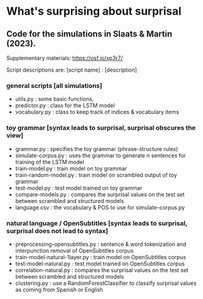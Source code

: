 # What's surprising about surprisal
## Code for the simulations in Slaats & Martin (2023). 
Supplementary materials: https://osf.io/xp3r7/

Script descriptions are: [script name] : [description]

### general scripts [all simulations]
* utils.py :  some basic functions, 
* predictor.py : class for the LSTM model
* vocabulary.py : class to keep track of indices & vocabulary items

### toy grammar [syntax leads to surprisal, surprisal obscures the view]
* grammar.py : specifies the toy grammar (phrase-structure rules)
* simulate-corpus.py : uses the grammar to generate n sentences for training of the LSTM model
* train-model.py : train model on toy grammar
* train-random-model.py : train model on scrambled output of toy grammar
* test-model.py : test model trained on toy grammar
* compare-models.py : compares the surprisal values on the test set between scrambled and structured models 
* language.csv : the vocabulary & POS to use for simulate-corpus.py

### natural language / OpenSubtitles  [syntax leads to surprisal, surprisal does not lead to syntax]
* preprocessing-opensubtitles.py : sentence & word tokenization and interpunction removal of OpenSubtitles corpus
* train-model-natural-1layer.py : train model on OpenSubtitles corpus
* test-model-natural.py : test model trained on OpenSubtitles corpus
* correlation-natural.py : compares the surprisal values on the test set between scrambled and structured models 
* clustering.py : use a RandomForestClassifier to classify surprisal values as coming from Spanish or English
